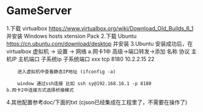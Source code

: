 # GameServer

1.下载 virtualbox https://www.virtualbox.org/wiki/Download_Old_Builds_6_1 并安装
    Windows hosts
    xtension Pack
2.下载 Ubuntu https://cn.ubuntu.com/download/desktop 并安装
3.Ubuntu 安装成功后，在virtualbox 虚拟机 -> 设置 -> 网络
    a.网卡1中 高级->端口转发->添加
        名称   协议    主机IP   主机端口  子系统ip          子系统端口
        xxx    tcp              8180     10.2.2.15         22

        进入虚拟机中查看静态IP地址 (ifconfig -a)

        window 通过ssh连接 比如 ssh sy@192.168.16.1 -p 8180
    b.网卡2中连接方式选择桥接模式
4.其他配置参考doc/下面的txt (cjson已经集成在工程里了，不需要在操作了)
